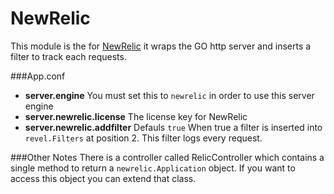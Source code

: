 # NewRelic
This module is the for [NewRelic](http://newrelic.com) it wraps the GO
http server and inserts a filter to track each requests.

###App.conf
- **server.engine** You must set this to `newrelic` in order to use this server engine
- **server.newrelic.license** The license key for NewRelic
- **server.newrelic.addfilter** Defauls `true` When true a filter is inserted
into `revel.Filters` at position 2. This filter logs every request.

###Other Notes
There is a controller called RelicController which contains a single method
to return a `newrelic.Application` object. If you want to access this object
you can extend that class.
 
